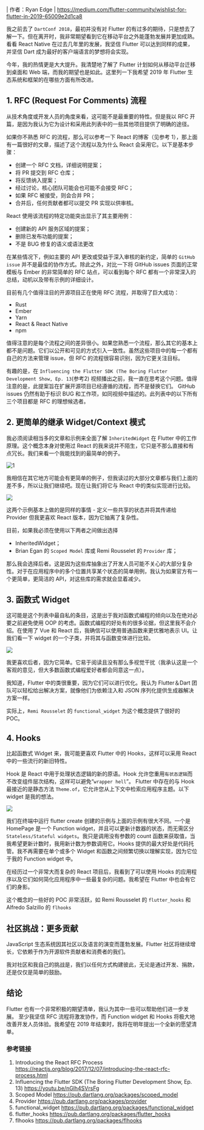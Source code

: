 | 作者：Ryan Edge
| https://medium.com/flutter-community/wishlist-for-flutter-in-2019-65009e2d1ca8

我之前去了 `DartConf 2018`，最初并没有对 Flutter 的有过多的期待，只是想去了解一下。但在离开时，我非常期望看到它在移动平台之外能蓬勃发展并更加成熟。看看 React Native 在过去几年里的发展，我坚信 Flutter 可以达到同样的成果，并坚信 Dart 成为最好的客户端语言的梦想将会实现。

今年，我的热情更是大大提升。我清楚地了解了 Flutter 计划如何从移动平台迁移到桌面和 Web 端，而我的期望也是如此。这里列一下我希望 2019 年 Flutter 生态系统和框架的在哪些方面有所改进。

## 1. RFC (Request For Comments) 流程

从技术角度或开发人员的角度来看，这可能不是最重要的特性。但是我以 RFC 开篇，是因为我认为它为设计和采用此列表中的一些其他项目提供了明确的途径。

如果你不熟悉 RFC 的流程，那么可以参考一下 React 的博客（见参考 1），那上面有一篇很好的文章，描述了这个流程以及为什么 React 会采用它。以下是基本步骤：

* 创建一个 RFC 文档，详细说明提案；
* 将 PR 提交到 RFC 仓库；
* 将反馈纳入提案；
* 经过讨论，核心团队可能会也可能不会接受 RFC；
* 如果 RFC 被接受，则会合并 PR；
* 合并后，任何贡献者都可以提交 PR 实现以供审核。

React 使用该流程的特定功能突出显示了其主要用例：

* 创建新的 API 服务区域的提案；
* 删除已发布功能的提案；
* 不是 BUG 修复的语义或语法更改

在某些情况下，例如主要的 API 更改或受益于深入审核的新约定，简单的 `GitHub issue` 并不是最佳的协作方式。除此之外，对比一下将 GitHub issues 页面的正常模板与 Ember 的非常简单的 RFC 站点，可以看到每个 RFC 都有一个非常深入的总结，动机以及带有示例的详细设计。

目前有几个值得注目的开源项目正在使用 RFC 流程，并取得了巨大成功：

* Rust
* Ember
* Yarn
* React & React Native
* npm

值得注意的是每个流程之间的差异很小。如果您熟悉一个流程，那么其它的基本上都不是问题。它们以公开和可见的方式引入一致性。虽然这些项目中的每一个都有自己的方法来管理 issue，但 RFC 的流程很容易识别，因为它更关注目标。

有趣的是，在 `Influencing the Flutter SDK (The Boring Flutter Development Show, Ep. 13`(参考2) 视频播出之前，我一直在思考这个问题。值得注意的是，此提案旨在扩展开源项目已经遵循的流程，而不是替换它们。 GitHub issues 仍然有助于标识 BUG 和工作项，如同视频中描述的。此列表中的以下所有三个项目都是 RFC 的理想候选者。

## 2. 更简单的继承 Widget/Context 模式

我必须阅读相当多的文章和示例来全面了解 `InheritedWidget` 在 Flutter 中的工作原理。这个概念本身对使用过 React 的我来说并不陌生，它只是不那么直接和有点冗长。我们来看一个我能找到的最简单的例子。

![1](https://cdn-images-1.medium.com/max/1600/1*-glemHdoH29lSNTkiI-bYQ.png)

我相信在其它地方可能会有更简单的例子，但我读过的大部分文章都与我们上面的差不多，所以让我们继续吧。现在让我们将它与 React 中的类似实现进行比较。

![](https://cdn-images-1.medium.com/max/1600/1*IfNy8pknWrS_ZtjISlSEjg.png)

这两个示例基本上做的是同样的事情 - 定义一些共享的状态并将其传递给 Provider 但我更喜欢 React 版本，因为它抽离了复杂性。

目前，如果我必须在使用以下两者之间做出选择

* InheritedWidget；
* Brian Egan 的 `Scoped Model` 库或 Remi Rousselet 的 `Provider` 库；

那么我会选择后者。这是因为这些库抽象出了开发人员可能不关心的大部分复杂性。对于在应用程序中的多个位置共享某个状态的简单用例，我认为如果官方有一个更简单，更简洁的 API，对这些库的需求就会显着减少。

## 3. 函数式 Widget

这可能是这个列表中最自私的条目，这是出于我对函数式编程的倾向以及在绝对必要之前避免使用 OOP 的考虑。函数式编程的好处有的很多论据，但这里我不会介绍。在使用了 Vue 和 React 后，我确信可以使用普通函数来更优雅地表示 UI。让我们看一下 widget 的一个子类，并将其与函数变体进行比较。

![](https://cdn-images-1.medium.com/max/1600/1*8Hk3mHBOyw-IcNtL6PsbDw.png)

我更喜欢后者，因为它简单。它易于阅读且没有那么多视觉干扰（我承认这是一个客观的意见，但大多数函数式编程爱好者都会同意这一点）。

我知道，Flutter 中的类很重要，因为它们可以进行优化。我认为 Flutter＆Dart 团队可以轻松给出解决方案，就像他们为依赖注入和 JSON 序列化提供生成器解决方案一样。

实际上，`Remi Rousselet` 的 `functional_widget` 为这个概念提供了很好的 POC。

## 4. Hooks

比起函数式 Widget 来，我可能更喜欢 Flutter 中的 Hooks，这样可以采用 React 中的一些流行的新旧特性。

Hook 是 React 中用于处理状态逻辑的新的原语。Hook 允许您重用`有状态逻辑`而不改变组件层次结构，这样可以避免“`wrapper hell`”。 Flutter 中存在的与 Hook 最接近的是静态方法 `Theme.of`，它允许您从上下文中检索应用程序主题。以下 widget 是我的想法。

![](https://cdn-images-1.medium.com/max/1600/1*iCW4GhtcsaXPRaPiYHNfeQ.png)

我们在终端中运行 flutter create 创建的示例与上面的示例有很大不同。一个是 HomePage 是一个 Function widget，并且可以更新计数器的状态，而无需区分 `Stateless/Stateful widgets`。我只是调用没有参数的 count 函数来获取值，当我希望更新计数时，我用新计数为参数调用它。Hooks 提供的最大好处是代码托管。我不再需要在单个或多个 Widget 和函数之间频繁切换以理解实现，因为它位于我的 Function widget 中。

在经历过一个非常大而复杂的 React 项目后，我看到了可以使用 Hooks 的应用程序以及它们如何简化应用程序中一些最复杂的问题。我希望在 Flutter 中也会有它们的身影。

这个概念的一些好的 POC 非常活跃，如 Remi Rousselet 的 `flutter_hooks` 和 Alfredo Salzillo 的 `flhooks`

## 社区挑战：更多贡献

JavaScript 生态系统因其社区以及语言的演变而蓬勃发展。Flutter 社区将继续增长，它依赖于作为开源软件贡献者和消费者的我们。

我对社区和我自己的挑战是，我们以任何方式构建彼此，无论是通过开发、捐款，还是仅仅是简单的鼓励。

## 结论

Flutter 也有一个非常积极的期望清单，我认为其中一些可以帮助他们进一步发展。 至少我坚信 RFC 流程将激发协作，而 Function widget 和 Hooks 将极大地改善开发人员体验。我希望在 2019 年结束时，我将在明年提出一个全新的愿望清单。

### 参考链接

1. Introducing the React RFC Process
	https://reactjs.org/blog/2017/12/07/introducing-the-react-rfc-process.html
2. Influencing the Flutter SDK (The Boring Flutter Development Show, Ep. 13)
	https://youtu.be/nGlh4SVrsFg
3. Scoped Model 
	https://pub.dartlang.org/packages/scoped_model
4. Provider 
	https://pub.dartlang.org/packages/provider
5. functional_widget 
	https://pub.dartlang.org/packages/functional_widget
6. flutter_hooks
	https://pub.dartlang.org/packages/flutter_hooks
7. flhooks
	https://pub.dartlang.org/packages/flhooks



